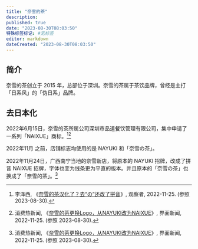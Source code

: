 ```yaml
---
title: "奈雪的茶"
description:
published: true
date: "2023-08-30T08:03:50"
特殊标签标记: #无标签
editor: markdown
dateCreated: "2023-08-30T08:03:50"
---
```


## 简介

奈雪的茶创立于 2015 年，总部位于深圳。奈雪的茶属于茶饮品牌，曾经是主打「日系风」的「伪日系」品牌。

## 去日本化

2022年6月15日，奈雪的茶所属公司深圳市品道餐饮管理有限公司，集中申请了一系列「NAIXUE」商标。[^68492][^55554]

[^68492]: 李泽西, 《[奈雪的茶汉化了？去“の”还改了拼音](https://web.archive.org/web/20230209030145/https://www.guancha.cn/economy/2022_11_25_668492.shtml)》, 观察者, 2022-11-25. (参照 2023-08-30).

[^55554]: 消费热新闻, 《[奈雪的茶更换Logo，从NAYUKI改为NAIXUE](https://web.archive.org/web/20221127061344/https://www.jiemian.com/article/8455554.html)》, 界面新闻, 2022-11-25. (参照 2023-08-30).

2022年11月 之前，店铺标志均使用的是 NAYUKI 和「奈雪の茶」。

2022年11月24日，广西南宁当地的奈雪新店，将原本的 NAYUKI 招牌，改成了拼音 NAIXUE 招牌，字体也变为线条更为平直的版本。并且原本的「奈雪の茶」也换成了「奈雪的茶」。[^55554]
